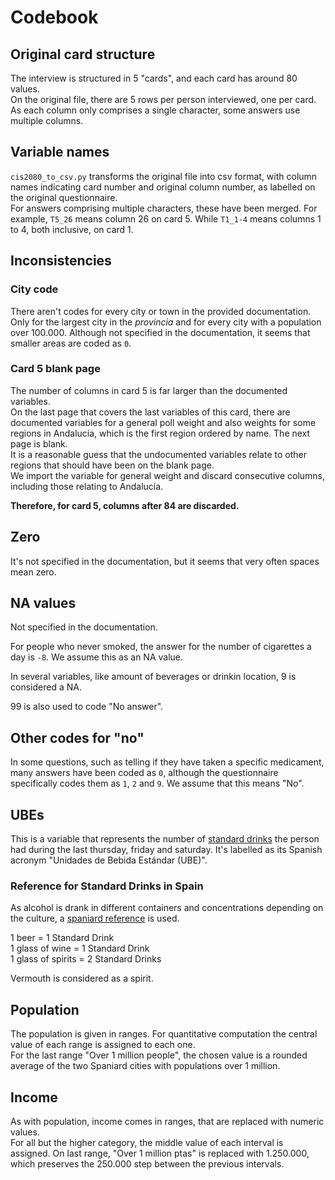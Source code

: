 # Codebook
## Original card structure
The interview is structured in 5 "cards", and each card has around 80 values.  
On the original file, there are 5 rows per person interviewed, one per card.  
As each column only comprises a single character, some answers use multiple columns.

## Variable names
`cis2080_to_csv.py` transforms the original file into csv format, with column names
indicating card number and original column number, as labelled on the original questionnaire.  
For answers comprising multiple characters, these have been merged. For example, `T5_26` means
column 26 on card 5. While `T1_1-4` means columns 1 to 4, both inclusive, on card 1.

## Inconsistencies
### City code
There aren't codes for every city or town in the provided documentation. Only for the largest
city in the _provincia_ and for every city with a population over 100.000. Although not specified
in the documentation, it seems that smaller areas are coded as `0`.

### Card 5 blank page
The number of columns in card 5 is far larger than the documented variables.  
On the last page that covers the last variables of this card, there are documented variables
for a general poll weight and also weights for some regions in Andalucía, which is the first region ordered by name. The next page is blank.  
It is a reasonable guess that the undocumented variables relate to other regions that should have been on the blank page.  
We import the variable for general weight and discard consecutive columns, including those relating to Andalucía.

**Therefore, for card 5, columns after 84 are discarded.**


## Zero
It's not specified in the documentation, but it seems that very often spaces
mean zero.

## NA values
Not specified in the documentation.

For people who never smoked, the answer for the number of cigarettes a day is `-8`.
We assume this as an NA value.

In several variables, like amount of beverages or drinkin location, 9 is considered a NA.

99 is also used to code "No answer".

## Other codes for "no"
In some questions, such as telling if they have taken a specific medicament, many answers have been
coded as `0`, although the questionnaire specifically codes them as `1`, `2` and `9`. We assume
that this means "No".


## UBEs
This is a variable that represents the number of [standard drinks](https://www.niaaa.nih.gov/alcohols-effects-health/overview-alcohol-consumption/what-standard-drink) the person had during the last thursday, friday and saturday. It's labelled as its Spanish acronym "Unidades de Bebida Estándar (UBE)".

### Reference for Standard Drinks in Spain
As alcohol is drank in different containers and concentrations depending on the culture, a [spaniard reference](https://doi.org/10.20882/adicciones.621) is used.

1 beer = 1 Standard Drink  
1 glass of wine = 1 Standard Drink  
1 glass of spirits = 2 Standard Drinks

Vermouth is considered as a spirit.

## Population
The population is given in ranges. For quantitative computation the central value of each range is assigned to each one.  
For the last range "Over 1 million people", the chosen value is a rounded average of the two Spaniard cities with populations over 1 million.

## Income
As with population, income comes in ranges, that are replaced with numeric values.  
For all but the higher category, the middle value of each interval is assigned.
On last range, "Over 1 million ptas" is replaced with 1.250.000, which preserves the 250.000 step between the previous intervals.
